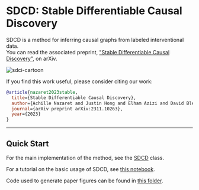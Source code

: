 # SDCD: Stable Differentiable Causal Discovery

SDCD is a method for inferring causal graphs from labeled interventional data.\
You can read the associated preprint, ["Stable Differentiable Causal Discovery"](https://arxiv.org/abs/2311.10263), on arXiv.

![sdci-cartoon](https://github.com/azizilab/sdcd/assets/14086852/c2b34538-c5e0-48f2-b092-9167c02101a7)


If you find this work useful, please consider citing our work:

```bibtex
@article{nazaret2023stable,
  title={Stable Differentiable Causal Discovery}, 
  author={Achille Nazaret and Justin Hong and Elham Azizi and David Blei},
  journal={arXiv preprint arXiv:2311.10263},
  year={2023}
}
```

---
## Quick Start

For the main implementation of the method, see the [SDCD](sdcd/models/_sdcd.py) class.

For a tutorial on the basic usage of SDCD, see [this notebook](tutorials/SDCD_basic_usage.ipynb).

Code used to generate paper figures can be found in [this folder](paper_experiments/).

